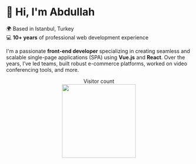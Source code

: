 # 👋 Hi, I'm Abdullah  

🌍 Based in Istanbul, Turkey  
💻 **10+ years** of professional web development experience  

I'm a passionate **front-end developer** specializing in creating seamless and scalable single-page applications (SPA) using **Vue.js** and **React**. Over the years, I’ve led teams, built robust e-commerce platforms, worked on video conferencing tools, and more.  


<p align="center"> 
  Visitor count<br>
  <img src="https://visitors.markupgo.com/abdullah/count.svg?1" width="200" />
</p>


